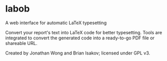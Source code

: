 # labob
A web interface for automatic LaTeX typesetting

Convert your report's text into LaTeX code for better typesetting.
Tools are integrated to convert the generated code into a ready-to-go PDF file or shareable URL.

Created by Jonathan Wong and Brian Isakov; licensed under GPL v3.